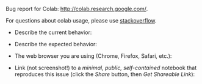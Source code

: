 Bug report for Colab: http://colab.research.google.com/.

For questions about colab usage, please use [stackoverflow](https://stackoverflow.com/questions/tagged/google-colaboratory/).

- Describe the current behavior:

- Describe the expected behavior:

- The web browser you are using (Chrome, Firefox, Safari, etc.):

- Link (not screenshot!) to a *minimal, public, self-contained* notebook that
  reproduces this issue (click the *Share* button, then *Get Shareable Link*):
